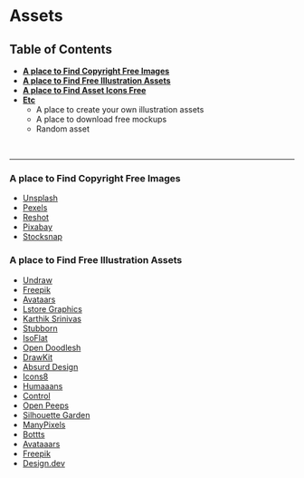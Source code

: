 # Assets

## Table of Contents
- **[A place to Find Copyright Free Images](#a-place-to-find-copyright-free-images)**
- **[A place to Find Free Illustration Assets](#a-place-to-find-free-illustration-assets)**
- **[A place to Find Asset Icons Free]()**
- **[Etc]()**
  - A place to create your own illustration assets
  - A place to download free mockups
  - Random asset

<br>
<hr>

### A place to Find Copyright Free Images
- [Unsplash](https://unsplash.com/)
- [Pexels](https://pexels.com/)
- [Reshot](https://reshot.com/)
- [Pixabay](https://pixabay.com/)
- [Stocksnap](https://stocksnap.io/)

### A place to Find Free Illustration Assets
- [Undraw](https://undraw.co/illustrations/)
- [Freepik](https://www.freepik.com/)
- [Avataars](https://avataaars.com/)
- [Lstore Graphics](https://www.ls.graphics/whoosh)
- [Karthik Srinivas](https://www.karthiksrinivas.in/illustrations)
- [Stubborn](https://stubborn.fun/)
- [IsoFlat](https://isoflat.com/)
- [Open Doodlesh](https://www.opendoodles.com/)
- [DrawKit](https://www.drawkit.io/)
- [Absurd Design](https://absurd.design/)
- [Icons8](https://icons8.com/illustrations/)
- [Humaaans](https://www.humaaans.com/)
- [Control](https://control.rocks/)
- [Open Peeps](https://www.openpeeps.com/)
- [Silhouette Garden](https://silhouettegarden.com/ (clipart))
- [ManyPixels](https://www.manypixels.co/gallery/)
- [Bottts](https://bottts.com/ (Sketch App))
- [Avataaars](https://error404.fun/)
- [Freepik](https://stories.freepik.com/)
- [Design.dev](https://design.dev/)
